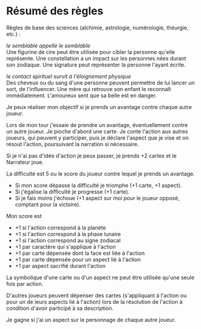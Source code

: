# Résumé des règles

Règles de base des sciences \(alchimie, astrologie, numérologie, théurgie, etc.\) :

_le semblable appelle le semblable_  
Une figurine de cire peut être utilisée pour cibler la personne qu'elle représente. Une constellation a un impact sur les personnes nées durant son zodiaque. Une signature peut représenter la personne l'ayant écrite.

_le contact spirituel survit à l'éloignement physique_  
Des cheveux ou du sang d'une personne peuvent permettre de lui lancer un sort, de l'influencer. Une mère qui retrouve son enfant le reconnaît immédiatement. L'amoureux sent que sa belle est en danger.

Je peux réaliser mon objectif si je prends un avantage contre chaque autre joueur.

Lors de mon tour j'essaie de prendre un avantage, éventuellement contre un autre joueur. Je pioche d'abord une carte. Je conte l'action aux autres joueurs, qui peuvent y participer, puis je déclare l'aspect que je vise et on résout l'action, poursuivant la narration si nécessaire.

Si je n'ai pas d'idée d'action je peux passer, je prends +2 cartes et le Narrateur joue.

La difficulté est 5 ou le score du joueur contre lequel je prends un avantage.

* Si mon score dépasse la difficulté je triomphe \(+1 carte, +1 aspect\).
* Si j'égalise la difficulté je progresse \(+1 carte\).
* Si je fais moins j'échoue \(+1 aspect sur moi pour le joueur opposé, comptant pour la victoire\).

Mon score est

* +1 si l'action correspond à la planète
* +1 si l'action correspond à la phase lunaire
* +1 si l'action correspond au signe zodiacal
* +1 par caractère qui s'applique à l'action
* +1 par carte dépensée dont la face est liée à l'action
* +1 par carte dépensée pour un aspect lié à l'action
* +1 par aspect sacrifié durant l'action

La symbolique d'une carte ou d'un aspect ne peut être utilisée qu'une seule fois par action.

D'autres joueurs peuvent dépenser des cartes \(s'appliquant à l'action ou pour un de leurs aspects lié à l'action\) lors de la résolution de l'action à condition d'avoir participé à sa description.

Je gagne si j'ai un aspect sur le personnage de chaque autre joueur.

